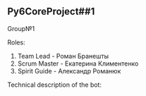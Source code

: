 ## Py6CoreProject##1

Group№1

Roles:
    
1) Team Lead - Роман Бранешты
2) Scrum Master - Екатерина Климентенко
3) Spirit Guide - Александр Романюк

Technical description of the bot:

